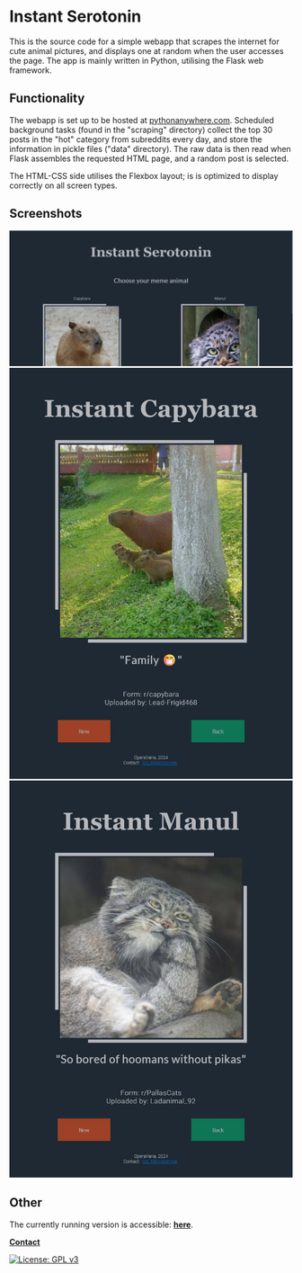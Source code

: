 # Instant Serotonin

This is the source code for a simple webapp that scrapes the internet for cute
animal pictures, and displays one at random when the user accesses the page.
The app is mainly written in Python, utilising the Flask web framework.

## Functionality

The webapp is set up to be hosted at [pythonanywhere.com](https://www.pythonanywhere.com/).
Scheduled background tasks (found in the "scraping" directory) collect the top 30 posts in
the "hot" category from subreddits every day, and store the information in pickle files
("data" directory). The raw data is then read when Flask assembles the requested HTML page,
and a random post is selected.

The HTML-CSS side utilises the Flexbox layout; is is optimized to display correctly on all
screen types.

## Screenshots

![screenshot_1](assets/images/main.jpg "main.html")
![screenshot_1](assets/images/capybara.jpg "capybara.html")
![screenshot_1](assets/images/manul.jpg "manul.html")

## Other

The currently running version is accessible: **[here](https://serotonin-operavaria.eu.pythonanywhere.com/)**.

**[Contact](mailto:lcs_it@proton.me)**

[![License: GPL v3](https://img.shields.io/badge/License-GPLv3-blue.svg)](https://www.gnu.org/licenses/gpl-3.0)
